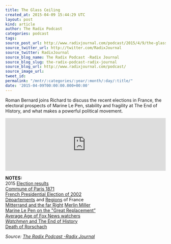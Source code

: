 ```yaml
---
title: The Glass Ceiling
created_at: 2015-04-09 15:44:29 UTC
layout: post
kind: article
author: The Radix Podcast
categories: podcast
tags: 
source_post_url: http://www.radixjournal.com/podcast/2015/4/9/the-glass-ceiling
source_twitter_url: http://twitter.com/RadixJournal
source_twitter: RadixJournal
source_blog_name: The Radix Podcast -Radix Journal
source_blog_slug: the-radix-podcast-radix-journal
source_blog_url: http://www.radixjournal.com/podcast/
source_image_url: 
tweet_id: 
permalink: "/mntr/:categories/:year/:month/:day/:title/"
date: '2015-04-09T00:00:00.000+00:00'
---
```

<p>Roman Bernard joins Richard to discuss the recent elections in France, the electoral prospects of Marine Le Pen, stability and fragility at The End of History, and what makes a powerful political movement.  </p>



<iframe scrolling="no" src="https://w.soundcloud.com/player/?url=https%3A//api.soundcloud.com/tracks/199960723&amp;color=ff5500&amp;auto_play=false&amp;hide_related=false&amp;show_comments=true&amp;show_user=true&amp;show_reposts=false" width="100%" frameborder="no" height="166"></iframe><p><strong>NOTES:</strong> <br>
2015 <a href="http://www.reuters.com/article/2015/03/22/us-france-election-idUSKBN0MI07W20150322">Election results</a> <br>
<a href="http://en.wikipedia.org/wiki/Paris_Commune">Commune of Paris 1871</a> <br>
<a href="http://en.wikipedia.org/wiki/French_presidential_election,_2002">French Presidential Election of 2002</a> <br>
<a href="http://en.wikipedia.org/wiki/Departments_of_France">Départements</a> and <a href="http://en.wikipedia.org/wiki/Regions_of_France">Regions</a> of France <br>
<a href="http://en.wikipedia.org/wiki/Mitterrand_and_the_far_right">Mitterrand and the far Right</a>
<a href="http://en.wikipedia.org/wiki/Merlin_Miller">Merlin Miller</a> <br>
<a href="http://www.lefigaro.fr/politique/le-scan/citations/2014/11/02/25002-20141102ARTFIG00145-pour-marine-le-pen-la-theorie-du-grand-remplacement-releve-du-complotisme.php">Marine Le Pen on the "Great Replacement”</a> <br>
<a href="http://www.dailymail.co.uk/news/article-2550377/The-average-age-Fox-Viewers-68-majority-politically-conservative-white.html">Average Age of Fox News watchers</a> <br>
<a href="https://www.youtube.com/watch?v=fwu_rilQa1A"><em>Watchmen</em> and The End of History</a> <br>
<a href="https://www.youtube.com/watch?v=SOSVAHXF4oI">Death of Rorschach</a>  </p><div class="">
    <i>Source: <a href="http://www.radixjournal.com/podcast/">The Radix Podcast -Radix Journal</a></i>
</div>

